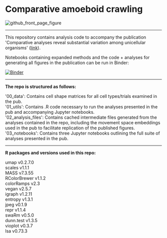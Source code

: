 # Comparative amoeboid crawling

![github_front_page_figure](https://user-images.githubusercontent.com/64554648/182730384-e9e60ead-8651-4c23-a484-b69bdd6ffe88.png)

---

This repository contains analysis code to accompany the publication 'Comparative analyses reveal substantial variation among unicellular organisms' ([link](https://research.arcadiascience.com/pub/result-comparative-crawling/draft)).

Notebooks containing expanded methods and the code + analyses for generating all figures in the publication can be run in Binder:


[![Binder](https://mybinder.org/badge_logo.svg)](https://mybinder.org/v2/gh/ryanayork/comparative-amoeboid-crawling/main)

---

**The repo is structured as follows:** <br>

'00_data': Contains cell shape matrices for all cell types/trials examined in the pub.<br>
'01_utils': Contains .R code necessary to run the analyses presented in the pub and accompanying Jupyter notebooks.<br>
'02_analysis_files': Contains cached intermediate files generated from the analyses contained in the repo, including the movement space embeddings used in the pub to facilitate replication of the published figures.<br>
'03_notebooks': Contains three Jupyter notebooks outlining the full suite of analyses presented in the pub.<br>

---

**R packages and versions used in this repo:**<br>

umap v0.2.7.0<br>
scales v1.1.1<br>
MASS v7.3.55<br>
RColorBrewer v1.1.2<br>
colorRamps v2.3<br>
vegan v2.5.7<br>
igraph v1.2.11<br>
entropy v1.3.1<br>
jpeg v0.1.9<br>
repr v1.1.4<br>
swaRm v0.5.0<br>
dunn.test v1.3.5<br>
vioplot v0.3.7<br>
lsa v0.73.3<br>
